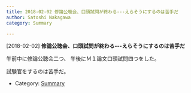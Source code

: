 ```yaml
---
title: 2018-02-02 修論公聴会、口頭試問が終わる---えらそうにするのは苦手だ
author: Satoshi Nakagawa
category: Summary

---
```


[2018-02-02] **修論公聴会、口頭試問が終わる---えらそうにするのは苦手だ** 

 午前中に修論公聴会二つ、
午後にＭ１論文口頭試問四つをした。

 試験官をするのは苦手だ。

- Category: [Summary](https://merapano.github.io/categories.html#Summary)

